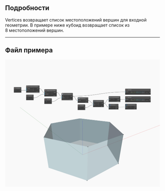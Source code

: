 ## Подробности
Vertices возвращает список местоположений вершин для входной геометрии. В примере ниже кубоид возвращает список из 8 местоположений вершин.
___
## Файл примера

![Vertices](./Autodesk.DesignScript.Geometry.Face.Vertices_img.jpg)

